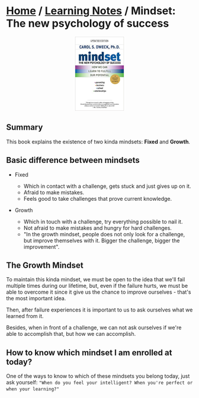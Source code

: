 # [Home](../../README.md) / [Learning Notes](../../learning-notes.md) / Mindset: The new psychology of success

<p align="center">
	<img width="auto" height="200px" src="../../assets/book-covers/mindset-the-new-psychology-of-success.jpg"></img>
</p>

## Summary
This book explains the existence of two kinda mindsets: **Fixed** and **Growth**.

## Basic difference between mindsets
- Fixed
	- Which in contact with a challenge, gets stuck and just gives up on it.
	-	Afraid to make mistakes.
	- Feels good to take challenges that prove current knowledge.

- Growth
	-	Which in touch with a challenge, try everything possible to nail it.
	-	Not afraid to make mistakes and hungry for hard challenges.
	- "In the growth mindset, people does not only look for a challenge, but improve themselves with it. Bigger the challenge, bigger the improvement".

## The Growth Mindset

To maintain this kinda mindset, we must be open to the idea that we'll fail multiple times during our lifetime, but, even if the failure hurts, we must be able to overcome it since it give us the chance to improve ourselves - that's the most important idea.

Then, after failure experiences it is important to us to ask ourselves what we learned from it.

Besides, when in front of a challenge, we can not ask ourselves if we're able to accomplish that, but how we can accomplish.

## How to know which mindset I am enrolled at today?

One of the ways to know to which of these mindsets you belong today, just ask yourself: ```"When do you feel your intelligent? When you're perfect or when your learning?"```

